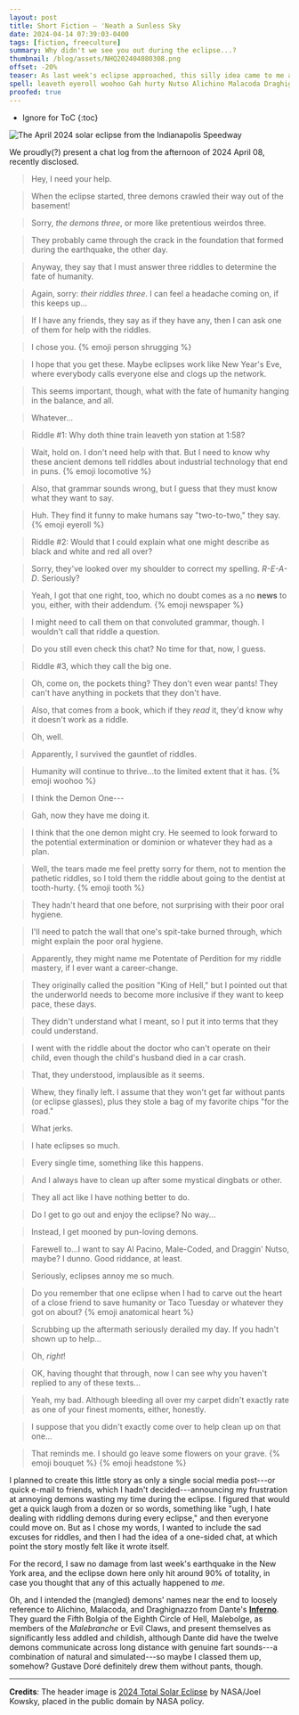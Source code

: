 ```yaml
---
layout: post
title: Short Fiction — 'Neath a Sunless Sky
date: 2024-04-14 07:39:03-0400
tags: [fiction, freeculture]
summary: Why didn't we see you out during the eclipse...?
thumbnail: /blog/assets/NHQ202404080308.png
offset: -20%
teaser: As last week's eclipse approached, this silly idea came to me and grew into a fun exercise in frustration.
spell: leaveth eyeroll woohoo Gah hurty Nutso Alichino Malacoda Draghignazzo Bolgia Malebolge Malebranche Doré Kowsky
proofed: true
---
```


* Ignore for ToC
{:toc}

![The April 2024 solar eclipse from the Indianapolis Speedway](/blog/assets/NHQ202404080308.png "Wait until the animals start acting weird, the wine-guzzling neighbor covering their face with a colander tells me...")

We proudly(?) present a chat log from the afternoon of 2024 April 08, recently disclosed.

 > Hey, I need your help.

 > When the eclipse started, three demons crawled their way out of the basement!

 > Sorry, *the demons three*, or more like pretentious weirdos three.

 > They probably came through the crack in the foundation that formed during the earthquake, the other day.

 > Anyway, they say that I must answer three riddles to determine the fate of humanity.

 > Again, sorry:  *their riddles three*.  I can feel a headache coming on, if this keeps up...

 > If I have any friends, they say as if they have any, then I can ask one of them for help with the riddles.

 > I chose you. {% emoji person shrugging %}

 > I hope that you get these.  Maybe eclipses work like New Year's Eve, where everybody calls everyone else and clogs up the network.

 > This seems important, though, what with the fate of humanity hanging in the balance, and all.

 > Whatever...

 > Riddle #1:  Why doth thine train leaveth yon station at 1:58?

 > Wait, hold on.  I don't need help with that.  But I need to know why these ancient demons tell riddles about industrial technology that end in puns. {% emoji locomotive %}

 > Also, that grammar sounds wrong, but I guess that they must know what they want to say.

 > Huh.  They find it funny to make humans say "two-to-two," they say. {% emoji eyeroll %}

 > Riddle #2:  Would that I could explain what one might describe as black and white and red all over?

 > Sorry, they've looked over my shoulder to correct my spelling.  *R-E-A-D*.  Seriously?

 > Yeah, I got that one right, too, which no doubt comes as a no **news** to you, either, with their addendum. {% emoji newspaper %}

 > I might need to call them on that convoluted grammar, though.  I wouldn't call that riddle a question.

 > Do you still even check this chat?  No time for that, now, I guess.

 > Riddle #3, which they call the big one.

 > Oh, come on, the pockets thing?  They don't even wear pants!  They can't have anything in pockets that they don't have.

 > Also, that comes from a book, which if they *read* it, they'd know why it doesn't work as a riddle.

 > Oh, well.

 > Apparently, I survived the gauntlet of riddles.

 > Humanity will continue to thrive...to the limited extent that it has. {% emoji woohoo %}

 > I think the Demon One---

 > Gah, now they have me doing it.

 > I think that the one demon might cry.  He seemed to look forward to the potential extermination or dominion or whatever they had as a plan.

 > Well, the tears made me feel pretty sorry for them, not to mention the pathetic riddles, so I told them the riddle about going to the dentist at tooth-hurty. {% emoji tooth %}

 > They hadn't heard that one before, not surprising with their poor oral hygiene.

 > I'll need to patch the wall that one's spit-take burned through, which might explain the poor oral hygiene.

 > Apparently, they might name me Potentate of Perdition for my riddle mastery, if I ever want a career-change.

 > They originally called the position "King of Hell," but I pointed out that the underworld needs to become more inclusive if they want to keep pace, these days.

 > They didn't understand what I meant, so I put it into terms that they could understand.

 > I went with the riddle about the doctor who can't operate on their child, even though the child's husband died in a car crash.

 > That, they understood, implausible as it seems.

 > Whew, they finally left.  I assume that they won't get far without pants (or eclipse glasses), plus they stole a bag of my favorite chips "for the road."

 > What jerks.

 > I hate eclipses so much.

 > Every single time, something like this happens.

 > And I always have to clean up after some mystical dingbats or other.

 > They all act like I have nothing better to do.

 > Do I get to go out and enjoy the eclipse?  No way...

 > Instead, I get mooned by pun-loving demons.

 > Farewell to...I want to say Al Pacino, Male-Coded, and Draggin' Nutso, maybe?  I dunno.  Good riddance, at least.

 > Seriously, eclipses annoy me so much.

 > Do you remember that one eclipse when I had to carve out the heart of a close friend to save humanity or Taco Tuesday or whatever they got on about? {% emoji anatomical heart %}

 > Scrubbing up the aftermath seriously derailed my day.  If you hadn't shown up to help...

 > Oh, *right*!

 > OK, having thought that through, now I can see why you haven't replied to any of these texts...

 > Yeah, my bad.  Although bleeding all over my carpet didn't exactly rate as one of your finest moments, either, honestly.

 > I suppose that you didn't exactly come over to help clean up on that one...

 > That reminds me.  I should go leave some flowers on your grave. {% emoji bouquet %} {% emoji headstone %}

I planned to create this little story as only a single social media post---or quick e-mail to friends, which I hadn't decided---announcing my frustration at annoying demons wasting my time during the eclipse.  I figured that would get a quick laugh from a dozen or so words, something like "ugh, I hate dealing with riddling demons during every eclipse," and then everyone could move on.  But as I chose my words, I wanted to include the sad excuses for riddles, and then I had the idea of a one-sided chat, at which point the story mostly felt like it wrote itself.

For the record, I saw no damage from last week's earthquake in the New York area, and the eclipse down here only hit around 90% of totality, in case you thought that any of this actually happened to *me*.

Oh, and I intended the (mangled) demons' names near the end to loosely reference to Alichino, Malacoda, and Draghignazzo from Dante's [**Inferno**](https://en.wikipedia.org/wiki/Inferno_%28Dante%29).  They guard the Fifth Bolgia of the Eighth Circle of Hell, Malebolge, as members of the *Malebranche* or Evil Claws, and present themselves as significantly less addled and childish, although Dante did have the twelve demons communicate across long distance with genuine fart sounds---a combination of natural and simulated---so maybe I classed them up, somehow?  Gustave Doré definitely drew them without pants, though.

* * *

**Credits**:  The header image is [2024 Total Solar Eclipse](https://images.nasa.gov/details/NHQ202404080308) by NASA/Joel Kowsky, placed in the public domain by NASA policy.
